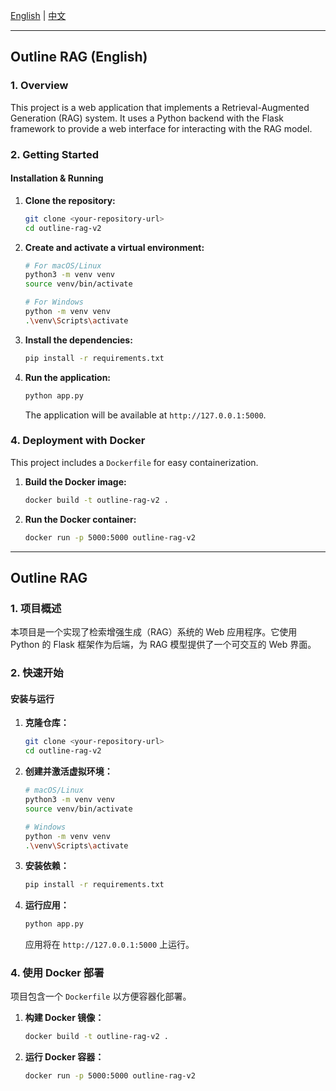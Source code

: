 [English](#outline-rag-v2-english) | [中文](#outline-rag-v2-中文)

---

## Outline RAG (English)

### 1. Overview

This project is a web application that implements a Retrieval-Augmented Generation (RAG) system. It uses a Python backend with the Flask framework to provide a web interface for interacting with the RAG model.


### 2. Getting Started

#### Installation & Running

1.  **Clone the repository:**
    ```bash
    git clone <your-repository-url>
    cd outline-rag-v2
    ```

2.  **Create and activate a virtual environment:**
    ```bash
    # For macOS/Linux
    python3 -m venv venv
    source venv/bin/activate

    # For Windows
    python -m venv venv
    .\venv\Scripts\activate
    ```

3.  **Install the dependencies:**
    ```bash
    pip install -r requirements.txt
    ```

4.  **Run the application:**
    ```bash
    python app.py
    ```
    The application will be available at `http://127.0.0.1:5000`.

### 4. Deployment with Docker

This project includes a `Dockerfile` for easy containerization.

1.  **Build the Docker image:**
    ```bash
    docker build -t outline-rag-v2 .
    ```

2.  **Run the Docker container:**
    ```bash
    docker run -p 5000:5000 outline-rag-v2
    ```

---
## Outline RAG

### 1. 项目概述

本项目是一个实现了检索增强生成（RAG）系统的 Web 应用程序。它使用 Python 的 Flask 框架作为后端，为 RAG 模型提供了一个可交互的 Web 界面。


### 2. 快速开始

#### 安装与运行

1.  **克隆仓库：**
    ```bash
    git clone <your-repository-url>
    cd outline-rag-v2
    ```

2.  **创建并激活虚拟环境：**
    ```bash
    # macOS/Linux
    python3 -m venv venv
    source venv/bin/activate

    # Windows
    python -m venv venv
    .\venv\Scripts\activate
    ```

3.  **安装依赖：**
    ```bash
    pip install -r requirements.txt
    ```

4.  **运行应用：**
    ```bash
    python app.py
    ```
    应用将在 `http://127.0.0.1:5000` 上运行。

### 4. 使用 Docker 部署

项目包含一个 `Dockerfile` 以方便容器化部署。

1.  **构建 Docker 镜像：**
    ```bash
    docker build -t outline-rag-v2 .
    ```

2.  **运行 Docker 容器：**
    ```bash
    docker run -p 5000:5000 outline-rag-v2
    ```